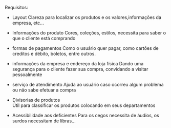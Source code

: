 Requisitos:

- Layout
Clareza para localizar os produtos e os valores,informações da empresa, etc...
 

- Informações do produto 
Cores, coleções, estilos, necessita para saber o que o cliente está comprando 
- formas de pagamentos 
Como o usuário quer pagar, como cartões de creditos e débito, boletos, entre outros.
- informações da empresa e endereço da loja física
Dando uma segurança para o cliente fazer sua compra, convidando a visitar pessoalmente 

- serviço de atendimento
Ajuda ao usuário caso ocorreu algum problema ou não sabe efetuar a compra 

- Divisorias de produtos  
Útil para classificar os produtos colocando em seus departamentos

- Acessibilidade aos deficientes 
Para os cegos necessita de áudios, os surdos necessitam de libras... 
 
